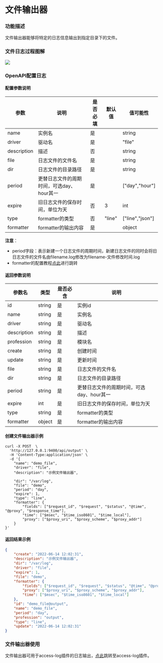 # 文件输出器

### 功能描述

文件输出器能够将特定的日志信息输出到指定目录下的文件。



### 文件日志过程图解

![](http://data.eolinker.com/course/gfE3gYq468410a54454d0d778dc4f3b747f7d96598292d5.png)

### OpenAPI配置日志
#### 配置参数说明

| 参数        | 说明                                      | 是否必填 | 默认值 | 值可能性        |
| ----------- | ----------------------------------------- | -------- | ------ | --------------- |
| name        | 实例名                                    | 是       |        | string          |
| driver      | 驱动名                                    | 是       |        | "file"   |
| description | 描述                                      | 否       |        | string          |
| file        | 日志文件的文件名                          | 是       |        | string          |
| dir         | 日志文件的目录路径                        | 是       |        | string          |
| period      | 更替日志文件的周期时间，可选day、hour其一 | 是       |        | ["day","hour"]  |
| expire      | 旧日志文件的保存时间，单位为天            | 否       | 3      | int             |
| type        | formatter的类型                           | 否       | "line" | ["line","json"] |
| formatter   | formatter的输出内容                       | 是       |        | object          |

**注意**：

* period字段：表示新建一个日志文件的周期时间，新建日志文件的同时会将旧日志文件的文件名由filename.log修改为filename-文件修改时间.log
* formatter的配置教程[点此](/docs/apinto/formatter)进行跳转



#### 返回参数说明

| 参数名      | 类型   | 是否必含 | 说明                                      |
| ----------- | ------ | -------- | ----------------------------------------- |
| id          | string | 是       | 实例id                                    |
| name        | string | 是       | 实例名                                    |
| driver      | string | 是       | 驱动名                                    |
| description | string | 是       | 描述                                      |
| profession  | string | 是       | 模块名                                    |
| create      | string | 是       | 创建时间                                  |
| update      | string | 是       | 更新时间                                  |
| file        | string | 是       | 日志文件的文件名                          |
| dir         | string | 是       | 日志文件的目录路径                        |
| period      | string | 是       | 更替日志文件的周期时间，可选day、hour其一 |
| expire      | int    | 是       | 旧日志文件的保存时间，单位为天            |
| type        | string | 是       | formatter的类型                           |
| formatter   | object | 是       | formatter的输出内容                       |



#### 创建文件输出器示例

```shell
curl -X POST  \
  'http://127.0.0.1:9400/api/output' \
  -H 'Content-Type:application/json' \
  -d '{
	"name": "demo_file",
	"driver": "file",
	"description": "示例文件输出器",

	"dir": "/var/log",
	"file": "demo",
	"period": "day",
	"expire": 1,
	"type": "line",
	"formatter": {
		"fields": ["$request_id", "$request", "$status", "@time", "@proxy", "$response_time"],
		"time": ["$msec", "$time_iso8601", "$time_local"],
		"proxy": ["$proxy_uri", "$proxy_scheme", "$proxy_addr"]
	}
}'
```

#### 返回结果示例

```json
{
	"create": "2022-06-14 12:02:31",
	"description": "示例文件输出器",
	"dir": "/var/log",
	"driver": "file",
	"expire": 1,
	"file": "demo",
	"formatter": {
		"fields": ["$request_id", "$request", "$status", "@time", "@proxy", "$response_time"],
		"proxy": ["$proxy_uri", "$proxy_scheme", "$proxy_addr"],
		"time": ["$msec", "$time_iso8601", "$time_local"]
	},
	"id": "demo_file@output",
	"name": "demo_file",
	"period": "day",
	"profession": "output",
	"type": "line",
	"update": "2022-06-14 12:02:31"
}
```

### 文件输出器使用

文件输出器可用于access-log插件的日志输出，[点此](/docs/apinto/plugins/access_log.md)跳转至access-log插件。

